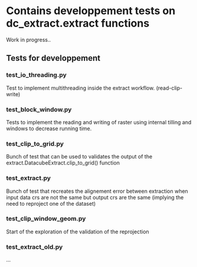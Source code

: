 # Contains developpement tests on dc_extract.extract functions 

Work in progress..

## Tests for developpement 

### test_io_threading.py
Test to implement multithreading inside the extract workflow. (read-clip-write)

### test_block_window.py
Tests to implement the reading and writing of raster using internal tilling and windows to decrease running time. 

### test_clip_to_grid.py
Bunch of test that can be used to validates the output of the extract.DatacubeExtract.clip_to_grid() function

### test_extract.py
Bunch of test that recreates the alignement error between extraction when input data crs are not the same but output crs are the same (implying the need to reproject one of the dataset)

### test_clip_window_geom.py
Start of the exploration of the validation of the reprojection

### test_extract_old.py

...
